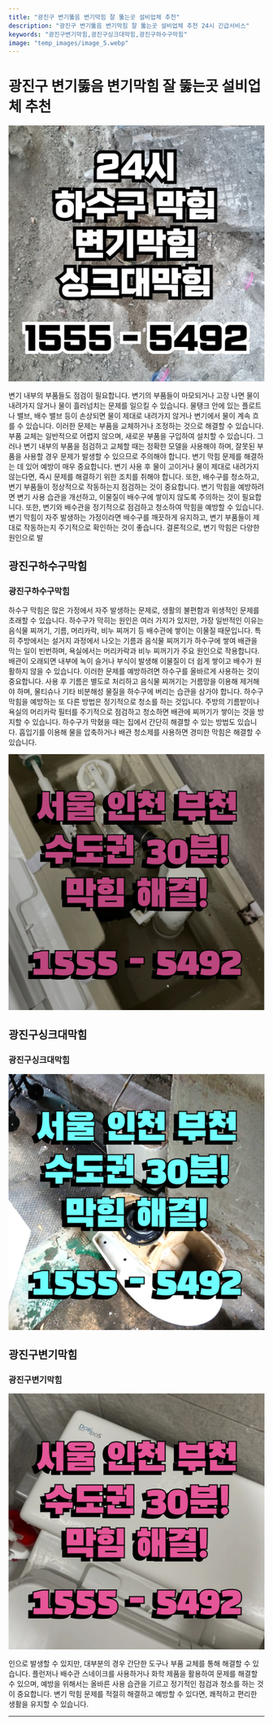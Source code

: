 ```yaml
---
title: "광진구 변기뚫음 변기막힘 잘 뚫는곳 설비업체 추천"
description: "광진구 변기뚫음 변기막힘 잘 뚫는곳 설비업체 추천 24시 긴급서비스"
keywords: "광진구변기막힘,광진구싱크대막힘,광진구하수구막힘"
image: "temp_images/image_5.webp"
---
```


# 광진구 변기뚫음 변기막힘 잘 뚫는곳 설비업체 추천

![광진구하수구막힘](temp_images/image_8.webp) 

변기 내부의 부품들도 점검이 필요합니다. 변기의 부품들이 마모되거나 고장 나면 물이 내려가지 않거나 물이 흘러넘치는 문제를 일으킬 수 있습니다. 물탱크 안에 있는 플로트나 밸브, 배수 밸브 등이 손상되면 물이 제대로 내려가지 않거나 변기에서 물이 계속 흐를 수 있습니다. 이러한 문제는 부품을 교체하거나 조정하는 것으로 해결할 수 있습니다. 부품 교체는 일반적으로 어렵지 않으며, 새로운 부품을 구입하여 설치할 수 있습니다. 그러나 변기 내부의 부품을 점검하고 교체할 때는 정확한 모델을 사용해야 하며, 잘못된 부품을 사용할 경우 문제가 발생할 수 있으므로 주의해야 합니다.
변기 막힘 문제를 해결하는 데 있어 예방이 매우 중요합니다. 변기 사용 후 물이 고이거나 물이 제대로 내려가지 않는다면, 즉시 문제를 해결하기 위한 조치를 취해야 합니다. 또한, 배수구를 청소하고, 변기 부품들이 정상적으로 작동하는지 점검하는 것이 중요합니다. 변기 막힘을 예방하려면 변기 사용 습관을 개선하고, 이물질이 배수구에 쌓이지 않도록 주의하는 것이 필요합니다. 또한, 변기와 배수관을 정기적으로 점검하고 청소하여 막힘을 예방할 수 있습니다. 변기 막힘이 자주 발생하는 가정이라면 배수구를 깨끗하게 유지하고, 변기 부품들이 제대로 작동하는지 주기적으로 확인하는 것이 좋습니다.
결론적으로, 변기 막힘은 다양한 원인으로 발


## 광진구하수구막힘

### 광진구하수구막힘

하수구 막힘은 많은 가정에서 자주 발생하는 문제로, 생활의 불편함과 위생적인 문제를 초래할 수 있습니다. 하수구가 막히는 원인은 여러 가지가 있지만, 가장 일반적인 이유는 음식물 찌꺼기, 기름, 머리카락, 비누 찌꺼기 등 배수관에 쌓이는 이물질 때문입니다. 특히 주방에서는 설거지 과정에서 나오는 기름과 음식물 찌꺼기가 하수구에 쌓여 배관을 막는 일이 빈번하며, 욕실에서는 머리카락과 비누 찌꺼기가 주요 원인으로 작용합니다. 배관이 오래되면 내부에 녹이 슬거나 부식이 발생해 이물질이 더 쉽게 쌓이고 배수가 원활하지 않을 수 있습니다. 이러한 문제를 예방하려면 하수구를 올바르게 사용하는 것이 중요합니다. 사용 후 기름은 별도로 처리하고 음식물 찌꺼기는 거름망을 이용해 제거해야 하며, 물티슈나 기타 비분해성 물질을 하수구에 버리는 습관을 삼가야 합니다. 하수구 막힘을 예방하는 또 다른 방법은 정기적으로 청소를 하는 것입니다. 주방의 기름받이나 욕실의 머리카락 필터를 주기적으로 점검하고 청소하면 배관에 찌꺼기가 쌓이는 것을 방지할 수 있습니다. 하수구가 막혔을 때는 집에서 간단히 해결할 수 있는 방법도 있습니다. 흡입기를 이용해 물을 압축하거나 배관 청소제를 사용하면 경미한 막힘은 해결할 수 있습니다. 

![광진구하수구막힘](temp_images/image_4.webp) 



## 광진구싱크대막힘

### 광진구싱크대막힘

![광진구싱크대막힘](temp_images/image_9.webp) 



## 광진구변기막힘

### 광진구변기막힘

![광진구변기막힘](temp_images/image_2.webp) 

  인으로 발생할 수 있지만, 대부분의 경우 간단한 도구나 부품 교체를 통해 해결할 수 있습니다. 플런저나 배수관 스네이크를 사용하거나 화학 제품을 활용하여 문제를 해결할 수 있으며, 예방을 위해서는 올바른 사용 습관을 기르고 정기적인 점검과 청소를 하는 것이 중요합니다. 변기 막힘 문제를 적절히 해결하고 예방할 수 있다면, 쾌적하고 편리한 생활을 유지할 수 있습니다.

---

